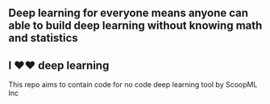 ## Deep learning for everyone means anyone can able to build deep learning without knowing math and statistics

## I ❤❤ deep learning

This repo aims to contain code for no code deep learning tool by ScoopML Inc 
